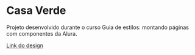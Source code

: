 # Casa Verde
Projeto desenvolvido durante o curso Guia de estilos: montando páginas com componentes da Alura.

[Link do design](https://www.figma.com/file/QZZGKXfPGF5JgtWe04nQp7/Aula1-Styleguides?node-id=56%3A2)
